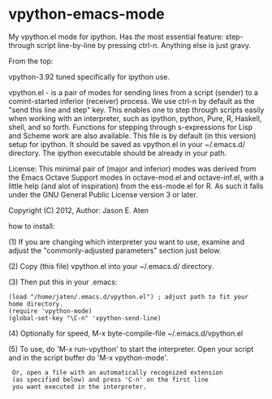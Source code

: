 vpython-emacs-mode
==================

My vpython.el mode for ipython. Has *the* most essential feature: step-through
script line-by-line by pressing ctrl-n.  Anything else is just gravy.


From the top:

 vpython-3.92
 tuned specifically for ipython use.

 vpython.el     - is a pair of modes for sending lines from a 
                  script (sender) to a comint-started inferior 
                  (receiver) process. We  use ctrl-n by default as 
                  the "send this line and step" key. This enables 
                  one to step through scripts easily when working
                  with an interpreter, such as ipython, python, Pure, 
                  R, Haskell, shell, and so forth. Functions for
                  stepping through s-expressions for Lisp and 
                  Scheme work are also available. This file is
                  by default (in this version) setup for ipython.
                  It should be saved as vpython.el in your ~/.emacs.d/
                  directory. The ipython executable should be already
                  in your path.

 License:      This minimal pair of (major and inferior) modes
               was derived from the Emacs Octave Support modes in 
               octave-mod.el and octave-inf.el, with a little help 
               (and alot of inspiration) from the ess-mode.el for
               R. As such it falls under the GNU General Public
               License version 3 or later.

 Copyright (C) 2012, Author: Jason E. Aten

 how to install:

 (1) If you are changing which interpreter you want to use, examine
     and adjust the "commonly-adjusted parameters" section just below.

 (2) Copy (this file) vpython.el into your ~/.emacs.d/  directory.

 (3) Then put this in your .emacs:

    (load "/home/jaten/.emacs.d/vpython.el") ; adjust path to fit your home directory.
    (require 'vpython-mode)
    (global-set-key "\C-n" 'vpython-send-line)

 (4) Optionally for speed, M-x byte-compile-file <enter> 
                           ~/.emacs.d/vpython.el <enter>

 (5) To use, do 'M-x run-vpython' to start the interpreter. Open
     your script and in the script buffer do 'M-x vpython-mode'.

     Or, open a file with an automatically recognized extension
     (as specified below) and press 'C-n' on the first line
     you want executed in the interpreter.
